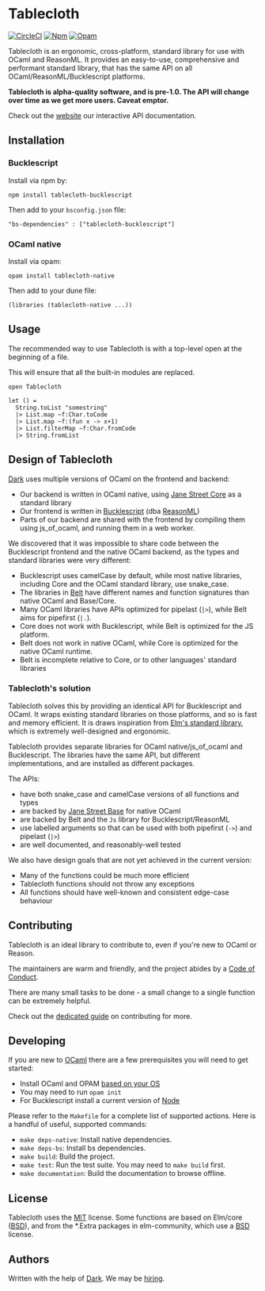 # Tablecloth

[![CircleCI](https://circleci.com/gh/darklang/tablecloth.svg?style=shield)](https://circleci.com/gh/darklang/tablecloth)
[![Npm](https://badge.fury.io/js/tablecloth-bucklescript.svg)](https://www.npmjs.com/package/tablecloth-bucklescript)
[![Opam](https://img.shields.io/badge/opam_package-0.7.0-brightgreen)](https://opam.ocaml.org/packages/tablecloth-native)

Tablecloth is an ergonomic, cross-platform, standard library for use with OCaml
and ReasonML. It provides an easy-to-use, comprehensive and performant standard
library, that has the same API on all OCaml/ReasonML/Bucklescript platforms.

**Tablecloth is alpha-quality software, and is pre-1.0. The API will change
over time as we get more users. Caveat emptor.**

Check out the [website](https://tableclothml.netlify.app) our interactive API documentation.

## Installation

### Bucklescript

Install via npm by:

`npm install tablecloth-bucklescript`

Then add to your `bsconfig.json` file:

`"bs-dependencies" : ["tablecloth-bucklescript"]`

### OCaml native

Install via opam:

`opam install tablecloth-native`

Then add to your dune file:

`(libraries (tablecloth-native ...))`

## Usage

The recommended way to use Tablecloth is with a top-level open at the beginning of a file. 

This will ensure that all the built-in modules are replaced.

```
open Tablecloth

let () =
  String.toList "somestring"
  |> List.map ~f:Char.toCode
  |> List.map ~f:(fun x -> x+1)
  |> List.filterMap ~f:Char.fromCode
  |> String.fromList
```

## Design of Tablecloth

[Dark](https://darklang.com) uses multiple versions of OCaml on the frontend
and backend:

- Our backend is written in OCaml native, using [Jane Street Core](https://github.com/janestreet/core) as a standard
  library
- Our frontend is written in [Bucklescript](https://bucklescript.github.io/) (dba [ReasonML](https://reasonml.github.io/))
- Parts of our backend are shared with the frontend by compiling them using
  js_of_ocaml, and running them in a web worker.

We discovered that it was impossible to share code between the Bucklescript
frontend and the native OCaml backend, as the types and standard libraries were
very different:

- Bucklescript uses camelCase by default, while most native libraries,
  including Core and the OCaml standard library, use snake_case.
- The libraries in [Belt](https://bucklescript.github.io/bucklescript/api/index.html) have different names and function signatures than native OCaml and Base/Core.
- Many OCaml libraries have APIs optimized for pipelast (`|>`), while Belt aims
  for pipefirst (`|.`).
- Core does not work with Bucklescript, while Belt is optimized for the JS
  platform.
- Belt does not work in native OCaml, while Core is optimized for the native
  OCaml runtime.
- Belt is incomplete relative to Core, or to other languages' standard libraries

### Tablecloth's solution

Tablecloth solves this by providing an identical API for Bucklescript and
OCaml. It wraps existing standard libraries on those platforms, and so is fast
and memory efficient. It is draws inspiration from [Elm's standard library](https://package.elm-lang.org/packages/elm/core/1.0.2/), which is extremely
well-designed and ergonomic.

Tablecloth provides separate libraries for OCaml native/js_of_ocaml and
Bucklescript. The libraries have the same API, but different implementations,
and are installed as different packages.

The APIs:

- have both snake_case and camelCase versions of all functions and types
- are backed by [Jane Street Base](https://opensource.janestreet.com/base/) for native OCaml
- are backed by Belt and the `Js` library for Bucklescript/ReasonML
- use labelled arguments so that can be used with both pipefirst (`->`) and pipelast (`|>`)
- are well documented, and reasonably-well tested

We also have design goals that are not yet achieved in the current version:

- Many of the functions could be much more efficient
- Tablecloth functions should not throw any exceptions
- All functions should have well-known and consistent edge-case behaviour

## Contributing

Tablecloth is an ideal library to contribute to, even if you're new to OCaml or Reason. 

The maintainers are warm and friendly, and the project abides by a [Code of Conduct](./CODE_OF_CONDUCT.md). 

There are many small tasks to be done - a small change to a single function can be extremely
helpful.

Check out the [dedicated guide](./documentation/contributing.md) on contributing for more.

## Developing

If you are new to [OCaml](https://ocaml.org) there are a few prerequisites you will
need to get started:

- Install OCaml and OPAM [based on your OS](https://ocaml.org/docs/install.html)
- You may need to run `opam init`
- For Bucklescript install a current version of [Node](https://nodejs.org/en/)

Please refer to the `Makefile` for a complete list of supported actions. Here is
a handful of useful, supported commands:

- `make deps-native`: Install native dependencies.
- `make deps-bs`: Install bs dependencies.
- `make build`: Build the project.
- `make test`: Run the test suite. You may need to `make build` first.
- `make documentation`: Build the documentation to browse offline.

## License

Tablecloth uses the [MIT](./LICENSE) license. Some functions are based on
Elm/core ([BSD](https://github.com/elm/core/blob/1.0.0/LICENSE)), and from the
\*.Extra packages in elm-community, which use a
[BSD](https://github.com/elm-community/string-extra/blob/master/LICENSE)
license.

## Authors

Written with the help of [Dark](https://darklang.com). We may be [hiring](https://darklang.com/careers).

